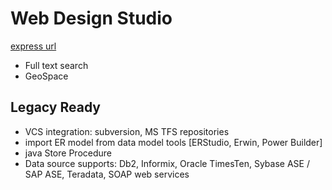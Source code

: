 # Web Design Studio

[express url](http://kubernetes.docker.internal:9090/denodo-design-studio/#/)

- Full text search
- GeoSpace 


## Legacy Ready
- VCS integration: subversion, MS TFS repositories
- import ER model from data model tools [ERStudio, Erwin, Power Builder]
- java Store Procedure
- Data source supports: Db2, Informix, Oracle TimesTen, Sybase ASE / SAP ASE, Teradata, SOAP web services

